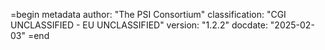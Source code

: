=begin metadata
author: "The PSI Consortium"
classification: "CGI UNCLASSIFIED - EU UNCLASSIFIED"
version: "1.2.2"
docdate: "2025-02-03"
=end
